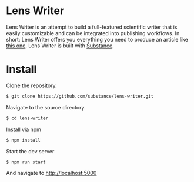 # Lens Writer

Lens Writer is an attempt to build a full-featured scientific writer that is easily customizable and can be integrated into publishing workflows. In short: Lens Writer offers you everything you need to produce an article like [this one](http://lens.elifesciences.org/05098/#figures). Lens Writer is built with [Substance](http://substance.io).

# Install

Clone the repository.

```bash
$ git clone https://github.com/substance/lens-writer.git
```

Navigate to the source directory.

```bash
$ cd lens-writer
```

Install via npm

```bash
$ npm install
```

Start the dev server

```bash
$ npm run start
```

And navigate to [http://localhost:5000](http://localhost:5000)
